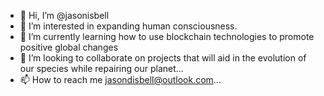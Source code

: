 - 👋 Hi, I’m @jasonisbell
- 👀 I’m interested in expanding human consciousness.
- 🌱 I’m currently learning how to use blockchain technologies to promote positive global changes 
- 💞️ I’m looking to collaborate on projects that will aid in the evolution of our species while repairing our planet...
- 📫 How to reach me jasondisbell@outlook.com...

<!---
jasonisbell/jasonisbell is a ✨ special ✨ repository because its `README.md` (this file) appears on your GitHub profile.
You can click the Preview link to take a look at your changes.
--->
